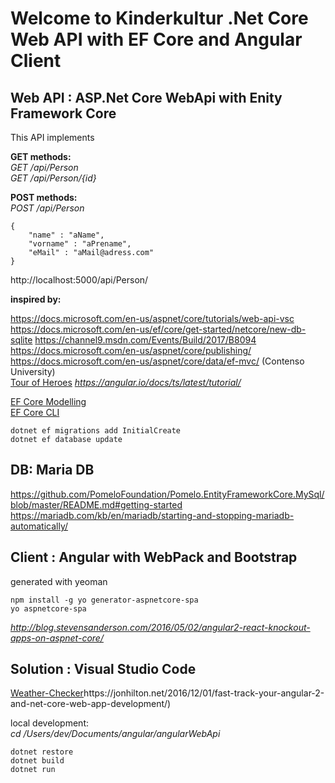 # Welcome to Kinderkultur .Net Core Web API with EF Core and Angular Client

## Web API : ASP.Net Core WebApi with Enity Framework Core 
This API implements 

__GET methods:__  
_GET /api/Person_  
_GET /api/Person/{id}_  

__POST methods:__   
_POST /api/Person_

    {  
        "name" : "aName",  
        "vorname" : "aPrename",  
        "eMail" : "aMail@adress.com"  
    }  

http://localhost:5000/api/Person/  

__inspired by:__

https://docs.microsoft.com/en-us/aspnet/core/tutorials/web-api-vsc  
https://docs.microsoft.com/en-us/ef/core/get-started/netcore/new-db-sqlite
https://channel9.msdn.com/Events/Build/2017/B8094  
https://docs.microsoft.com/en-us/aspnet/core/publishing/  
https://docs.microsoft.com/en-us/aspnet/core/data/ef-mvc/ (Contenso University)  
[Tour of Heroes](https://angular.io/docs/ts/latest/tutorial/) _https://angular.io/docs/ts/latest/tutorial/_

[EF Core Modelling](https://docs.microsoft.com/en-us/ef/core/modeling/)  
[EF Core CLI](https://docs.microsoft.com/en-us/ef/core/miscellaneous/cli/dotnet)  

    dotnet ef migrations add InitialCreate  
    dotnet ef database update  

## DB: Maria DB

https://github.com/PomeloFoundation/Pomelo.EntityFrameworkCore.MySql/blob/master/README.md#getting-started  
https://mariadb.com/kb/en/mariadb/starting-and-stopping-mariadb-automatically/  

## Client : Angular with WebPack and Bootstrap
generated with yeoman

    npm install -g yo generator-aspnetcore-spa 
    yo aspnetcore-spa 
_http://blog.stevensanderson.com/2016/05/02/angular2-react-knockout-apps-on-aspnet-core/_
    
## Solution : Visual Studio Code

[Weather-Checker](_https://jonhilton.net/2016/12/01/fast-track-your-angular-2-and-net-core-web-app-development/_)https://jonhilton.net/2016/12/01/fast-track-your-angular-2-and-net-core-web-app-development/)

local development:  
    _cd /Users/dev/Documents/angular/angularWebApi_

    dotnet restore  
    dotnet build  
    dotnet run  
